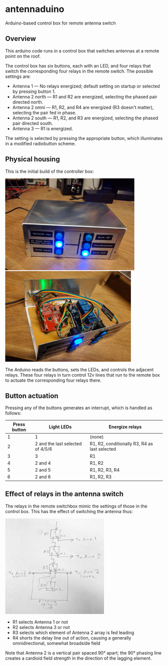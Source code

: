 # antennaduino
Arduino-based control box for remote antenna switch

## Overview

This arduino code runs in a control box that switches antennas at a remote point on the roof.

The control box has six buttons, each with an LED, and four relays that switch the corresponding four relays in the remote switch. The possible settings are:

* Antenna 1 &mdash; No relays energized; default setting on startup or selected by pressing button 1.
* Antenna 2 north &mdash; R1 and R2 are energized, selecting  the phased pair directed north.
* Antenna 2 omni &mdash; R1, R2, and R4 are energized (R3 doesn't matter), selecting the pair fed in phase.
* Antenna 2 south &mdash; R1, R2, and R3 are energized, selecting the phased pair directed south.
* Antenna 3 &mdash; R1 is energized.

The setting is selected by pressing the appropriate button, which illuminates in a modified radiobutton scheme.

## Physical housing

This is the initial build of the controller box:

![](antennaduino_exterior.png) ![](antennaduino_interior.png)

The Arduino reads the buttons, sets the LEDs, and controls the adjacent relays. These four relays in turn control 12v lines that run to the remote box to actuate the corresponding four relays there.

## Button actuation

Pressing any of the buttons generates an interrupt, which is handled as follows:

Press button | Light LEDs | Energize relays
-------------|------------|----------------
1 | 1 | (none)
2 | 2 and the last selected of 4/5/6 | R1, R2, conditionally R3, R4 as last selected
3 | 3 | R1
4 | 2 and 4 | R1, R2
5 | 2 and 5 | R1, R2, R3, R4
6 | 2 and 6 | R1, R2, R3

## Effect of relays in the antenna switch

The relays in the remote switchbox mimic the settings of those in the control box. This has the effect of switching the antenna thus:

![](relays_scribble.png)

* R1 selects Antenna 1 or not
* R2 selects Antenna 3 or not
* R3 selects which element of Antenna 2 array is fed leading
* R4 shorts the delay line out of action, causing a generally omnidirectional, somewhat broadside field

Note that Antenna 2 is a vertical pair spaced 90° apart; the 90° phasing line creates a cardioid field strength in the direction of the lagging element.
